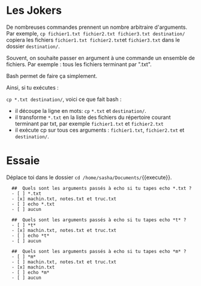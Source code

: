 # Les Jokers


De nombreuses commandes prennent un nombre arbitraire d'arguments. Par exemple, `cp fichier1.txt fichier2.txt fichier3.txt destination/` copiera les fichiers `fichier1.txt fichier2.txt`et `fichier3.txt` dans le dossier `destination/`.

Souvent, on souhaite passer en argument à une commande un ensemble de fichiers. Par exemple : tous les fichiers terminant par ".txt".

Bash permet de faire ça simplement.

Ainsi, si tu exécutes :

`cp *.txt destination/`, voici ce que fait bash :

* il découpe la ligne en mots: `cp` `*.txt` et `destination/`.
* il transforme `*.txt` en la liste des fichiers du répertoire courant terminant par txt, par exemple `fichier1.txt` et `fichier2.txt`
* il exécute cp sur tous ces arguments : `fichier1.txt`, `fichier2.txt` et `destination/`.




# Essaie

Déplace toi dans le dossier `cd /home/sasha/Documents/`{{execute}}.

```{quizdown} 
  ##  Quels sont les arguments passés à echo si tu tapes echo *.txt ? 
  - [ ] *.txt
  - [x] machin.txt, notes.txt et truc.txt
  - [ ] echo *.txt
  - [ ] aucun
```
```{quizdown} 
  ##  Quels sont les arguments passés à echo si tu tapes echo *t* ? 
  - [ ] *t*
  - [x] machin.txt, notes.txt et truc.txt
  - [ ] echo *t*
  - [ ] aucun
```
```{quizdown} 
  ##  Quels sont les arguments passés à echo si tu tapes echo *m* ? 
  - [ ] *m*
  - [ ] machin.txt, notes.txt et truc.txt
  - [x] machin.txt
  - [ ] echo *m*
  - [ ] aucun
